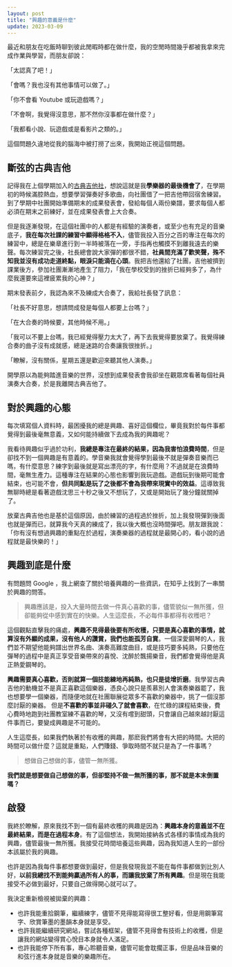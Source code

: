 ```yaml
---
layout: post
title: "興趣的意義是什麼"
update: 2023-03-09
---
```


最近和朋友在吃飯時聊到彼此閒暇時都在做什麼，我的空閒時間幾乎都被我拿來完成作業與學習，而朋友卻說：

「太認真了吧！」

「會嗎？我也沒有其他事情可以做了。」

「你不會看 Youtube 或玩遊戲嗎？」

「不會啊，我覺得沒意思，那不然你沒事都在做什麼？」

「我都看小說、玩遊戲或是看影片之類的。」

這個問題久違地從我的腦海中被打撈了出來，我開始正視這個問題。

## 斷弦的古典吉他

記得我在上個學期加入的[古典吉他社](https://natsucamellia.github.io/從現代到古典-吉他社)，想說這就是我**學樂器的最後機會了**，在學期初的時候滿腔熱血，想要學習彈奏好多歌曲，向社團借了一把吉他帶回宿舍練習。到了學期中社團開始準備期末的成果發表會，發給每個人兩份樂譜，要求每個人都必須在期末之前練好，並在成果發表會上大合奏。

但是我逐漸發現，在這個社團中的人都是有經驗的演奏者，或至少也有充足的音樂底子，**我在每次社課的練習中顯得格格不入**，儘管我投入百分之百的專注在每次的練習中，總是在樂章進行到一半時被落在一旁，手指再也觸摸不到離我遠去的樂聲。每次練習完之後，社長總會說大家彈的都很不錯，**社員間充滿了歡笑聲，殊不知我並沒有成功走道終點，眼淚只能滴在心頭**。我把吉他還給了社團，吉他被擠到課業後方，參加社團漸漸地產生了阻力，「我在學校受到的挫折已經夠多了，為什麼我還要來這裡疲累我的心神？」

期末發表前夕，我認為來不及練成大合奏了，我給社長發了訊息：

「社長不好意思，想請問成發是每個人都要上台嗎？」

「在大合奏的時候要，其他時候不用。」

「我可以不要上台嗎，我已經覺得壓力太大了，再下去我覺得要放棄了。我覺得練合奏的曲子沒有成就感，總是迷路的合奏讓我很挫折。」

「瞭解，沒有關係，星期五還是歡迎來聽其他人演奏。」

開學原以為能夠踏進音樂的世界，沒想到成果發表會我卻坐在觀眾席看著每個社員演奏大合奏，於是我離開古典吉他了。

## 對於興趣的心態

每次填寫個人資料時，最困擾我的總是興趣、喜好這個欄位，畢竟我對於每件事都覺得到最後毫無意義，又如何能持續做下去成為我的興趣呢？

我看待興趣似乎過於功利，**我總是專注在最終的結果，因為我害怕浪費時間**，但是卻找不到一個興趣是有意義的。學音樂我就會覺得學到最後不就是彈奏音樂而已嗎，有什麼意思？練字到最後就是寫出漂亮的字，有什麼用？不過就是在浪費時間，毫無生產力。這種專注在結果的心態也影響到我玩遊戲。遊戲玩到後期可能會結束，也可能不會，**但共同點是玩了之後都不會為我帶來現實中的效益**。這導致我無聊時總是看著遊戲沈思三十秒之後又不想玩了，又或是開始玩了幾分鐘就關掉了。

放棄古典吉他也是基於這個原因，由於練習的過程過於挫折，加上我發現彈到後面也就是彈而已，就算我今天真的練成了，我以後大概也沒時間彈吧。朋友跟我說：「你有沒有想過興趣的重點在於過程，演奏樂器的過程就是最開心的，看小說的過程就是最快樂的！」

## 興趣到底是什麼

有問題問 Google ，我上網查了關於培養興趣的一些資訊，在知乎上找到了一串關於興趣的問答。

> 興趣應該是，投入大量時間去做一件真心喜歡的事，儘管貌似一無所獲，但卻能夠從中感到實在的快樂。人生這麼長，不必每件事都得有收穫吧？

這個觀點直擊我的痛處，**興趣不見得最後要有所收穫，只要是真心喜歡的事情，就算沒有外顯的成果，沒有他人的讚賞，我們也能孤芳自賞**。一個深愛鋼琴的人，我們並不期望他能夠譜出世界名曲、演奏高難度曲目，或是技巧要多純熟，只要他在彈琴的過程中是真正享受音樂帶來的喜悅、沈醉於飄揚樂音，我們都會覺得他是真正熱愛鋼琴的。

**興趣需要真心喜歡，否則就算一個技能練地再純熟，也只是徒增折磨**。我學習古典吉他的動機並不是真正喜歡這個樂器，憑良心說只是羨慕別人會演奏樂器罷了，我也想要學一個樂器，而隨便地就在社團聯展從眾多不喜歡的樂器中，挑了一個沒那麼討厭的樂器。
但是**不喜歡的事並非碰久了就會喜歡**，在忙碌的課程結束後，費心費時地跑到社團教室練不喜歡的琴，又沒有嚐到甜頭，只會讓自己越來越討厭這件事而已，要變成興趣是不可能的。

人生這麼長，如果我們執著於有收穫的興趣，那麽我們將會有大把的時間。大把的時間可以做什麼？這就是重點，人們賺錢、爭取時間不就只是為了一件事嗎？

> 想做自己想做的事，儘管一無所獲。

**我們就是想要做自己想做的事，但卻堅持不做一無所獲的事，那不就是本末倒置嗎？**

## 啟發

我終於瞭解，原來我找不到一個有最終收穫的興趣是因為：**興趣本身的意義並不在最終結果，而是在過程本身**。有了這個想法，我開始接納各式各樣的事情成為我的興趣，儘管最後一無所獲。我接受花時間培養這些興趣，因為我知道人生的一部份本該屬於我的興趣。

也許是因為我每件事都想要做到最好，但是我發現我並不能在每件事都做到比別人好，**以前我總找不到能夠贏過所有人的事，而讓我放棄了所有興趣**。但是現在我能接受不必做到最好，只要自己做得開心就可以了。

我決定重新檢視被拋棄的興趣：
- 也許我能重拾鋼筆，繼續練字，儘管不見得能寫得很工整好看，但是用鋼筆寫字、欣賞筆墨的墨韻本身就是享受。
- 也許我能繼續研究網站，嘗試各種框架，儘管不見得會有技術上的收穫，但是讓我的網站變得賞心悅目本身就令人滿足。
- 也許我能停下所有事，專心聆聽音樂，儘管可能會耽擱正事，但是品味音樂的和弦行進本身就是音樂的樂趣所在。
